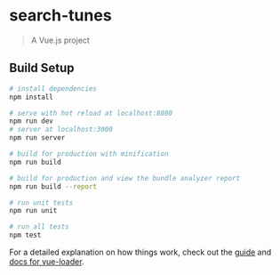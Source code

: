 # search-tunes

> A Vue.js project

## Build Setup

``` bash
# install dependencies
npm install

# serve with hot reload at localhost:8080
npm run dev
# server at localhost:3000
npm run server

# build for production with minification
npm run build

# build for production and view the bundle analyzer report
npm run build --report

# run unit tests
npm run unit

# run all tests
npm test
```

For a detailed explanation on how things work, check out the [guide](http://vuejs-templates.github.io/webpack/) and [docs for vue-loader](http://vuejs.github.io/vue-loader).
